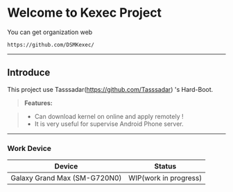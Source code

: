 Welcome to Kexec Project
===================


You can get organization web 

	https://github.com/DSMKexec/
	

----------


Introduce
-------------

This project use Tasssadar(https://github.com/Tasssadar) 's Hard-Boot.

> **Features:**

> - Can download kernel on online and apply remotely !
> - It is very useful for supervise Android Phone server. 

----------


### Work Device


Device     | Status
-------- | ---
Galaxy Grand Max (SM-G720N0) | WIP(work in progress)
